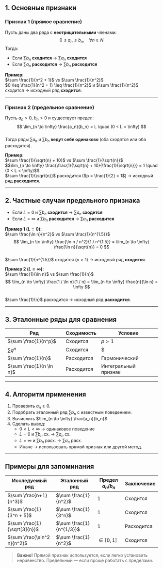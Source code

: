 
## 1. **Основные признаки**
### Признак 1 (прямое сравнение)
Пусть даны два ряда с **неотрицательными** членами:  
$$
0 \leq a_n \leq b_n, \quad \forall n \geq N
$$
Тогда:  
- Если $\sum b_n$ **сходится** → $\sum a_n$ **сходится**  
- Если $\sum a_n$ **расходится** → $\sum b_n$ **расходится**  

**Пример**:  
$\sum \frac{1}{n^2 + 1}$ vs $\sum \frac{1}{n^2}$  
$0 \leq \frac{1}{n^2 + 1} \leq \frac{1}{n^2}$ и $\sum \frac{1}{n^2}$ сходится → исходный ряд **сходится**.

---

### Признак 2 (предельное сравнение)
Пусть $a_n > 0$, $b_n > 0$ и существует предел:  
$$
\lim_{n \to \infty} \frac{a_n}{b_n} = L \quad (0 < L < \infty)
$$  
Тогда ряды $\sum a_n$ и $\sum b_n$ **ведут себя одинаково** (оба сходятся или оба расходятся).

**Пример**:  
$\sum \frac{1}{\sqrt{n} + 10}$ vs $\sum \frac{1}{\sqrt{n}}$  
$$\lim_{n \to \infty} \frac{\frac{1}{\sqrt{n} + 10}{\frac{1}{\sqrt{n}}} = 1 \quad (0 < L < \infty)$$  
$\sum \frac{1}{\sqrt{n}}$ расходится ($p = \frac{1}{2} < 1$) → исходный ряд **расходится**.

---

## 2. **Частные случаи предельного признака**
- Если $L = 0$ и $\sum b_n$ **сходится** → $\sum a_n$ **сходится**  
- Если $L = \infty$ и $\sum b_n$ **расходится** → $\sum a_n$ **расходится**  

**Пример 1 ($L = 0$):**  
$\sum \frac{\ln n}{n^2}$ vs $\sum \frac{1}{n^{1.5}}$  
$$
\lim_{n \to \infty} \frac{\ln n / n^2}{1 / n^{1.5}} = \lim_{n \to \infty} \frac{\ln n}{\sqrt{n}} = 0
$$  
$\sum \frac{1}{n^{1.5}}$ сходится ($p > 1$) → исходный ряд **сходится**.

**Пример 2 ($L = \infty$):**  
$\sum \frac{1}{\ln n}$ vs $\sum \frac{1}{n}$  
$$
\lim_{n \to \infty} \frac{1 / \ln n}{1 / n} = \lim_{n \to \infty} \frac{n}{\ln n} = \infty
$$  
$\sum \frac{1}{n}$ расходится → исходный ряд **расходится**.

---

## 3. **Эталонные ряды для сравнения**
| Ряд                    | Сходимость       | Условие       |
|------------------------|------------------|---------------|
| $\sum \frac{1}{n^p}$   | Сходится        | $p > 1$       |
| $\sum q^n$             | Сходится        | $|q| < 1$    |
| $\sum \frac{1}{n}$     | Расходится      | Гармонический |
| $\sum \frac{1}{n \ln n}$ | Расходится      | Интегральный признак |

---

## 4. **Алгоритм применения**
1. Проверить $a_n \geq 0$.  
2. Подобрать эталонный ряд $\sum b_n$ с известным поведением.  
3. Вычислить $\lim_{n \to \infty} \frac{a_n}{b_n}$.  
4. Сделать вывод:  
   - $0 < L < \infty$ → одинаковое поведение  
   - $L = 0$ и $\sum b_n$ сх. → $\sum a_n$ сх.  
   - $L = \infty$ и $\sum b_n$ расх. → $\sum a_n$ расх.  
   - Иначе → использовать прямой признак или другой метод.  

---

## Примеры для запоминания
| Исследуемый ряд        | Эталонный ряд | Предел $a_n/b_n$ | Заключение   |
|------------------------|---------------|------------------|--------------|
| $\sum \frac{n+1}{n^3}$ | $\sum \frac{1}{n^2}$ | 1               | Сходится     |
| $\sum \frac{1}{3^n + 5}$ | $\sum \frac{1}{3^n}$ | 1               | Сходится     |
| $\sum \frac{1}{\sqrt[3]{n}}$ | $\sum \frac{1}{n^{1/3}}$ | 1         | Расходится   |
| $\sum \frac{\sin^2 n}{n^2}$ | $\sum \frac{1}{n^2}$ | $\in [0,1]$     | Сходится     |

> **Важно!** Прямой признак используется, если легко установить неравенство. Предельный — если проще работать с пределами.